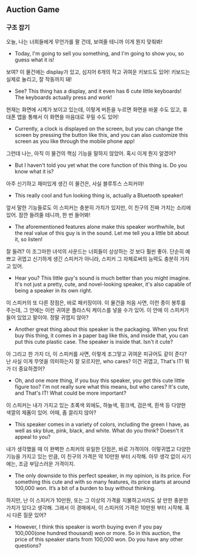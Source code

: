 ## Auction Game
### 구조 잡기
오늘, 나는 너희들에게 무언가를 팔 건데, 보여줄 테니까 이게 뭔지 맞춰봐!
- Today, I'm going to sell you something, and I'm going to show you, so guess what it is!

보여? 이 물건에는 display가 있고, 심지어 6개의 작고 귀여운 키보드도 있어! 키보드는 실제로 눌리고, 잘 작동까지 돼!
- See? This thing has a display, and it even has 6 cute little keyboards! The keyboards actually press and work!

현재는 화면에 시계가 보이고 있는데, 이렇게 버튼을 누르면 화면을 바꿀 수도 있고, 휴대폰 앱을 통해서 이 화면을 마음대로 꾸밀 수도 있어!
- Currently, a clock is displayed on the screen, but you can change the screen by pressing the button like this, and you can also customize this screen as you like through the mobile phone app!

그런데 나는, 아직 이 물건의 핵심 기능을 말하지 않았어. 혹시 이게 뭔지 알겠어?
- But I haven't told you yet what the core function of this thing is. Do you know what it is?

아주 신기하고 재미있게 생긴 이 물건은, 사실 블루투스 스피커야!
- This really cool and fun looking thing is, actually a Bluetooth speaker!

앞서 말한 기능들로도 이 스피커는 충분히 가치가 있지만, 이 친구의 진짜 가치는 소리에 있어. 잠깐 들려줄 테니까, 한 번 들어봐!
- The aforementioned features alone make this speaker worthwhile, but the real value of this guy is in the sound. Let me tell you a little bit about it, so listen!

잘 들려? 이 조그마한 녀석의 사운드는 너희들이 상상하는 것 보다 훨씬 좋아. 단순히 예쁘고 귀엽고 신기하게 생긴 스피커가 아니라, 스피커 그 자체로써의 능력도 충분히 가지고 있어.
- Hear you? This little guy's sound is much better than you might imagine. It's not just a pretty, cute, and novel-looking speaker, it's also capable of being a speaker in its own right.

이 스피커의 또 다른 장점은, 바로 패키징이야. 이 물건을 처음 사면, 이런 종이 봉투를 주는데, 그 안에는 이런 귀여운 플라스틱 케이스를 넣을 수가 있어. 이 안에 이 스피커가 들어 있었고 말이야. 정말 귀엽지 않아?
- Another great thing about this speaker is the packaging. When you first buy this thing, it comes in a paper bag like this, and inside that, you can put this cute plastic case. The speaker is inside that. Isn't it cute?

아 그리고 한 가지 더, 이 스피커를 사면, 이렇게 조그맣고 귀여운 피규어도 같이 준다? 난 사실 이게 무엇을 의미하는지 잘 모르지만, who cares? 이건 귀엽고, That's IT! 뭐가 더 중요하겠어?
- Oh, and one more thing, if you buy this speaker, you get this cute little figure too? I'm not really sure what this means, but who cares? It's cute, and That's IT! What could be more important?
  
이 스피커는 내가 가지고 있는 초록색 외에도, 하늘색, 핑크색, 검은색, 흰색 등 다양한 색깔의 제품이 있어. 어때, 좀 끌리지 않아?
- This speaker comes in a variety of colors, including the green I have, as well as sky blue, pink, black, and white. What do you think? Doesn't it appeal to you?

내가 생각했을 때 이 완벽한 스피커의 유일한 단점은, 바로 가격이야. 이렇귀엽고 다양한 기능을 가지고 있는 만큼, 이 친구의 가격은 약 10만원 부터 시작해. 아무 생각 없이 사기에는, 조금 부담스러운 가격이지.
- The only downside to this perfect speaker, in my opinion, is its price. For something this cute and with so many features, its price starts at around 100,000 won. It’s a bit of a burden to buy without thinking.

하지만, 난 이 스피커가 10만원, 또는 그 이상의 가격을 지불하고서라도 살 만한 충분한 가치가 있다고 생각해. 그래서 이 경매에서, 이 스피커의 가격은 10만원 부터 시작해. 혹시 다른 질문 있어?
- However, I think this speaker is worth buying even if you pay 100,000(one hundred thousand) won or more. So in this auction, the price of this speaker starts from 100,000 won. Do you have any other questions?